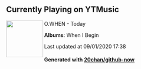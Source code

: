 ## Currently Playing on YTMusic

[<img align="left" width="100" src="https://lh3.googleusercontent.com/S5ikIkNuStYq05OcGPwelhGgDoGqkyNGbOAjiI6zSE0rU2wTxjFj_d4Ct1jsFwYQ0v9gXBDg4sgYXvi0">](https://music.youtube.com/channel/UCCf1RpKM14WlW57iXksGI2Q)

O.WHEN - Today

**Albums**: When I Begin

Last updated at 09/01/2020 17:38

#### Generated with [20chan/github-now](https://github.com/20chan/github-now)


<!--
**20chan/20chan** is a ✨ _special_ ✨ repository because its `README.md` (this file) appears on your GitHub profile.

Here are some ideas to get you started:

- 🔭 I’m currently working on ...
- 🌱 I’m currently learning ...
- 👯 I’m looking to collaborate on ...
- 🤔 I’m looking for help with ...
- 💬 Ask me about ...
- 📫 How to reach me: ...
- 😄 Pronouns: ...
- ⚡ Fun fact: ...
-->
